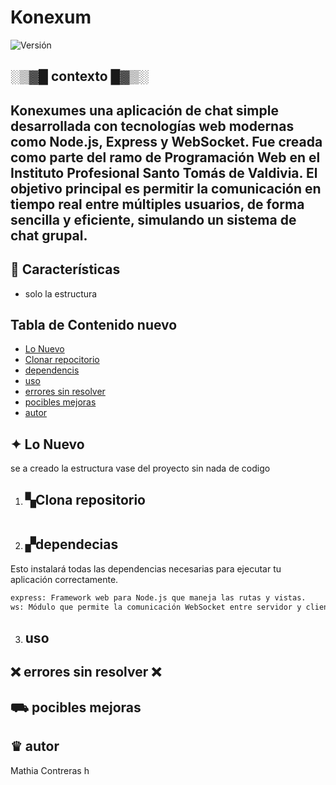 # Konexum
![Versión](https://img.shields.io/badge/Versión-0.1.0--estable-blue)


## ░▒▓█ contexto █▓▒░

**Konexum**es una aplicación de chat simple desarrollada con tecnologías web modernas como Node.js, Express y WebSocket.
Fue creada como parte del ramo de Programación Web en el Instituto Profesional Santo Tomás de Valdivia.
El objetivo principal es permitir la comunicación en tiempo real entre múltiples usuarios, de forma sencilla y eficiente, simulando un sistema de chat grupal.
---

## 🚀 Características

- solo la estructura

## Tabla de Contenido nuevo
- [Lo Nuevo](#lo-nuevo)  
- [Clonar repocitorio](#clona-repositorio)  
- [dependencis](#dependecias)  
- [uso](#uso)
- [errores sin resolver](#-errores-sin-resolver-)
- [pocibles mejoras ](#-pocibles-mejoras)
- [autor](#-autor)

## ✦ Lo Nuevo

se a creado la estructura vase del proyecto sin nada de codigo

1. ## ▚Clona repositorio

```bash
```
2. ## ▞dependecias

Esto instalará todas las dependencias necesarias para ejecutar tu aplicación correctamente.

```sh
express: Framework web para Node.js que maneja las rutas y vistas.  
ws: Módulo que permite la comunicación WebSocket entre servidor y cliente.  

```

3. ## uso


## ❌ errores sin resolver ❌


## ⛟ pocibles mejoras  

## ♛ autor

Mathia Contreras h 